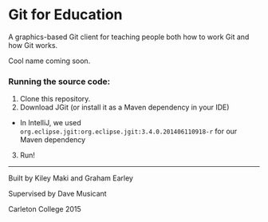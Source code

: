 # Git for Education
A graphics-based Git client for teaching people both how to work Git and how Git works.

Cool name coming soon.

### Running the source code:
1. Clone this repository.
2. Download JGit (or install it as a Maven dependency in your IDE)
  - In IntelliJ, we used `org.eclipse.jgit:org.eclipse.jgit:3.4.0.201406110918-r` for our Maven dependency
3. Run!

***

Built by Kiley Maki and Graham Earley

Supervised by Dave Musicant

Carleton College 2015
